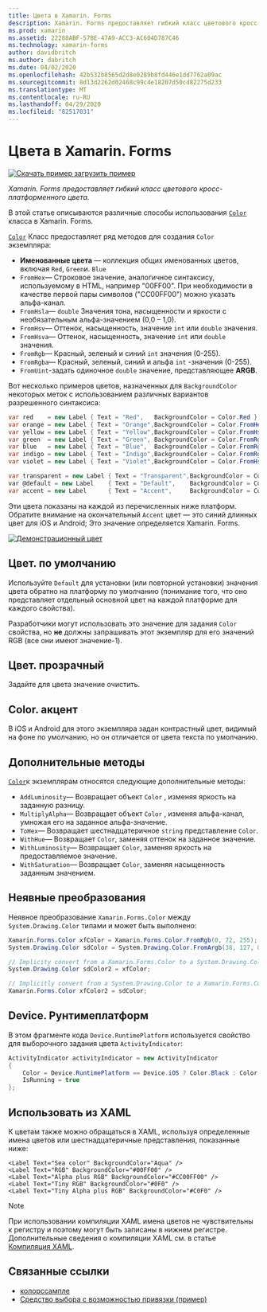 ```yaml
---
title: Цвета в Xamarin. Forms
description: Xamarin. Forms предоставляет гибкий класс цветового кросс-платформенного цвета. В этой статье объясняются функциональные возможности, предоставляемые классом Color, и способы их использования.
ms.prod: xamarin
ms.assetid: 22288ABF-57BE-47A9-ACC3-AC604D787C46
ms.technology: xamarin-forms
author: davidbritch
ms.author: dabritch
ms.date: 04/02/2020
ms.openlocfilehash: 42b532b8565d2d8e0289b8fd446e1dd7762a09ac
ms.sourcegitcommit: 8d13d2262d02468c99c4e18207d50cd82275d233
ms.translationtype: MT
ms.contentlocale: ru-RU
ms.lasthandoff: 04/29/2020
ms.locfileid: "82517031"
---
```

# <a name="colors-in-xamarinforms"></a>Цвета в Xamarin. Forms

[![Скачать пример](~/media/shared/download.png) загрузить пример](https://docs.microsoft.com/samples/xamarin/xamarin-forms-samples/workingwithcolors)

_Xamarin. Forms предоставляет гибкий класс цветового кросс-платформенного цвета._

В этой статье описываются различные способы использования [`Color`](xref:Xamarin.Forms.Color) класса в Xamarin. Forms.

[`Color`](xref:Xamarin.Forms.Color) Класс предоставляет ряд методов для создания `Color` экземпляра:

- **Именованные цвета** — коллекция общих именованных цветов, включая `Red`, `Green`и. `Blue`
- `FromHex`— Строковое значение, аналогичное синтаксису, используемому в HTML, например "00FF00". При необходимости в качестве первой пары символов ("CC00FF00") можно указать альфа-канал.
- `FromHsla`— `double` Значения тона, насыщенности и яркости с необязательным альфа-значением (0,0 – 1,0).
- `FromHsv`— Оттенок, насыщенность, значение `int` или `double` значения.
- `FromHsva`— Оттенок, насыщенность, значение `int` или `double` значения.
- `FromRgb`— Красный, зеленый и синий `int` значения (0-255).
- `FromRgba`— Красный, зеленый, синий и альфа `int` -значения (0-255).
- `FromUint`-задать одиночное `double` значение, представляющее **ARGB**.

Вот несколько примеров цветов, назначенных для `BackgroundColor` некоторых меток с использованием различных вариантов разрешенного синтаксиса:

```csharp
var red    = new Label { Text = "Red",   BackgroundColor = Color.Red };
var orange = new Label { Text = "Orange",BackgroundColor = Color.FromHex("FF6A00") };
var yellow = new Label { Text = "Yellow",BackgroundColor = Color.FromHsla(0.167, 1.0, 0.5, 1.0) };
var green  = new Label { Text = "Green", BackgroundColor = Color.FromRgb (38, 127, 0) };
var blue   = new Label { Text = "Blue",  BackgroundColor = Color.FromRgba(0, 38, 255, 255) };
var indigo = new Label { Text = "Indigo",BackgroundColor = Color.FromRgb (0, 72, 255) };
var violet = new Label { Text = "Violet",BackgroundColor = Color.FromHsla(0.82, 1, 0.25, 1) };

var transparent = new Label { Text = "Transparent",BackgroundColor = Color.Transparent };
var @default = new Label    { Text = "Default",    BackgroundColor = Color.Default };
var accent = new Label      { Text = "Accent",     BackgroundColor = Color.Accent };
```

Эти цвета показаны на каждой из перечисленных ниже платформ. Обратите внимание на окончательный `Accent` цвет — это синий длинных цвет для iOS и Android; Это значение определяется Xamarin. Forms.

 [![Демонстрационный цвет](colors-images/colors-sml.png "Демонстрационный цвет")](colors-images/colors.png#lightbox "Демонстрационный цвет")

## <a name="colordefault"></a>Цвет. по умолчанию

Используйте `Default` для установки (или повторной установки) значения цвета обратно на платформу по умолчанию (понимание того, что оно представляет отдельный основной цвет на каждой платформе для каждого свойства).

Разработчики могут использовать это значение для задания `Color` свойства, но **не** должны запрашивать этот экземпляр для его значений RGB (все они имеют значение-1).

## <a name="colortransparent"></a>Цвет. прозрачный

Задайте для цвета значение очистить.

## <a name="coloraccent"></a>Color. акцент

В iOS и Android для этого экземпляра задан контрастный цвет, видимый на фоне по умолчанию, но он отличается от цвета текста по умолчанию.

## <a name="additional-methods"></a>Дополнительные методы

[`Color`](xref:Xamarin.Forms.Color)к экземплярам относятся следующие дополнительные методы:

- `AddLuminosity`— Возвращает объект `Color` , изменяя яркость на заданную разницу.
- `MultiplyAlpha`— Возвращает объект `Color` , изменяя альфа-канал, умножая его на заданное альфа-значение.
- `ToHex`— Возвращает шестнадцатеричное `string` представление `Color`.
- `WithHue`— Возвращает `Color`, заменяя оттенок на заданное значение.
- `WithLuminosity`— Возвращает `Color`, заменяя яркость на предоставляемое значение.
- `WithSaturation`— Возвращает `Color`, заменяя насыщенность заданным значением.

## <a name="implicit-conversions"></a>Неявные преобразования

Неявное преобразование `Xamarin.Forms.Color` между `System.Drawing.Color` типами и может быть выполнено:

```csharp
Xamarin.Forms.Color xfColor = Xamarin.Forms.Color.FromRgb(0, 72, 255);
System.Drawing.Color sdColor = System.Drawing.Color.FromArgb(38, 127, 0);

// Implicity convert from a Xamarin.Forms.Color to a System.Drawing.Color
System.Drawing.Color sdColor2 = xfColor;

// Implicitly convert from a System.Drawing.Color to a Xamarin.Forms.Color
Xamarin.Forms.Color xfColor2 = sdColor;
```

## <a name="deviceruntimeplatform"></a>Device. Рунтимеплатформ

В этом фрагменте кода `Device.RuntimePlatform` используется свойство для выборочного задания цвета `ActivityIndicator`:

```csharp
ActivityIndicator activityIndicator = new ActivityIndicator
{
    Color = Device.RuntimePlatform == Device.iOS ? Color.Black : Color.Default,
    IsRunning = true
};
```

## <a name="use-from-xaml"></a>Использовать из XAML

К цветам также можно обращаться в XAML, используя определенные имена цветов или шестнадцатеричные представления, показанные ниже:

```xaml
<Label Text="Sea color" BackgroundColor="Aqua" />
<Label Text="RGB" BackgroundColor="#00FF00" />
<Label Text="Alpha plus RGB" BackgroundColor="#CC00FF00" />
<Label Text="Tiny RGB" BackgroundColor="#0F0" />
<Label Text="Tiny Alpha plus RGB" BackgroundColor="#C0F0" />
```

> [!NOTE]
> При использовании компиляции XAML имена цветов не чувствительны к регистру и поэтому могут быть записаны в нижнем регистре. Дополнительные сведения о компиляции XAML см. в статье [Компиляция XAML](~/xamarin-forms/xaml/xamlc.md).

## <a name="related-links"></a>Связанные ссылки

- [колорссампле](https://docs.microsoft.com/samples/xamarin/xamarin-forms-samples/workingwithcolors)
- [Средство выбора с возможностью привязки (пример)](https://docs.microsoft.com/samples/xamarin/xamarin-forms-samples/userinterface-bindablepicker)
